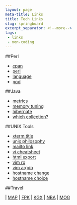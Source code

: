 ```yaml
---
layout: page
meta-title: Links
title: Tech Links
slug: springboard
excerpt_separator: <!--more-->
tags:
 - links
 - non-coding
---
```




##Perl

- [cpan](http://search.cpan.org/)
- [perl](http://www.perl.org/)
- [language](http://perldoc.perl.org/index-language.html)
- [pod](http://perldoc.perl.org/perlpod.html)
 
##Java

- [metrics](http://metrics.sourceforge.net/)
- [memory tuning](http://www.mastertheboss.com/en/jboss-server/113-jboss-performance-tuning-1.html)
- [hibernate](http://www.hibernate.org/)
- [which collection?](http://stackoverflow.com/questions/21974361/what-java-collection-should-i-use)
 
##UNIX Tools

- [xterm title](http://www.faqs.org/docs/Linux-mini/Xterm-Title.html)
- [unix philosophy](http://en.wikipedia.org/wiki/Unix_philosophy)
- [mailto link](http://www.outfront.net/tutorials_02/adv_tech/mailto.htm)
- [vi cheatsheet](http://www.lagmonster.org/docs/vi2.html)
- [html export](http://vimdoc.sourceforge.net/htmldoc/options.html#options)
- [vim rx](http://tnerual.eriogerg.free.fr/vimqrc.html)
- [vim argdo](http://vim.wikia.com/wiki/Run_a_command_in_multiple_buffers)
- [hostname change](http://www.ducea.com/2006/08/07/how-to-change-the-hostname-of-a-linux-system/)
- [hostname choice](https://blog.serverdensity.com/server-naming-conventions-and-best-practices/)


##Travel

| [MAP](http://www.tfl.gov.uk/assets/downloads/colourmap.pdf)
| [FPK](http://www.livedepartureboards.co.uk/ldb/sumdep.aspx?T=FPK)
| [KGX](http://www.livedepartureboards.co.uk/ldb/sumdep.aspx?T=KGX)
| [NBA](http://www.livedepartureboards.co.uk/ldb/sumdep.aspx?T=NBA)
| [MOG](http://www.livedepartureboards.co.uk/ldb/sumdep.aspx?T=MOG)
